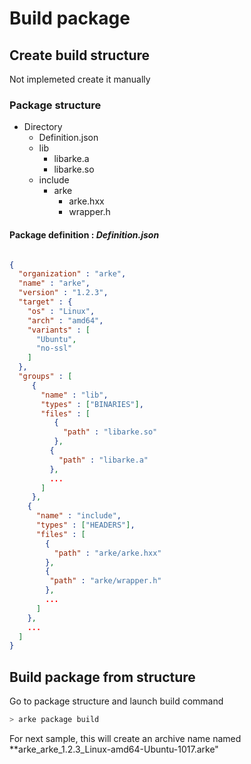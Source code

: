 # Build package

## Create build structure

Not implemeted create it manually

### Package structure

- Directory
  - Definition.json
  - lib
    - libarke.a
    - libarke.so
  - include
    - arke
      - arke.hxx
      - wrapper.h

#### Package definition : *Definition.json*

```json

{
  "organization" : "arke",
  "name" : "arke",
  "version" : "1.2.3",
  "target" : {
    "os" : "Linux",
    "arch" : "amd64",
    "variants" : [
      "Ubuntu",
      "no-ssl"
    ]
  },
  "groups" : [
     {
       "name" : "lib",
       "types" : ["BINARIES"],
       "files" : [
          {
            "path" : "libarke.so"
          },
         {
           "path" : "libarke.a"
         },
         ...
       ]
     },
    {
      "name" : "include",
      "types" : ["HEADERS"],
      "files" : [
        {
          "path" : "arke/arke.hxx"
        },
        {
         "path" : "arke/wrapper.h"
        },
        ...
      ]
    },
    ...
  ]
}
```

## Build package from structure

Go to package structure and launch build command

```sh
> arke package build
```

For next sample, this will create an archive name named **arke_arke_1.2.3_Linux-amd64-Ubuntu-1017.arke"
